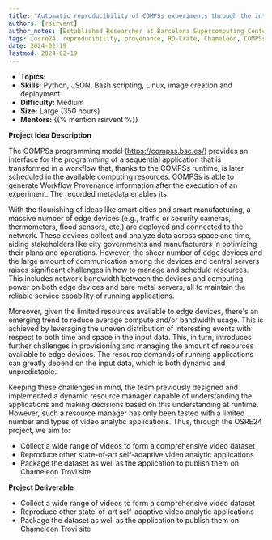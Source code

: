 ```yaml
---
title: "Automatic reproducibility of COMPSs experiments through the integration of RO-Crate in Chameleon" 
authors: [rsirvent]
author_notes: [Established Researcher at Barcelona Supercomputing Center]
tags: [osre24, reproducibility, provenance, RO-Crate, Chameleon, COMPSs]
date: 2024-02-19
lastmod: 2024-02-19
---
```


- **Topics:** 
- **Skills:** Python, JSON, Bash scripting, Linux, image creation and deployment
- **Difficulty:** Medium
- **Size:** Large (350 hours)
- **Mentors:** {{% mention rsirvent %}}

**Project Idea Description**

The COMPSs programming model (https://compss.bsc.es/) provides an interface for the programming of a
sequential application that is transformed in a workflow that, thanks to the COMPSs runtime, is later
scheduled in the available computing resources. COMPSs is able to generate Workflow Provenance information
after the execution of an experiment. The recorded metadata enables its 





With the flourishing of ideas like smart cities and smart manufacturing, a
massive number of edge devices (e.g., traffic or security cameras,
thermometers, flood sensors, etc.) are deployed and connected to the network.
These devices collect and analyze data across space and time, aiding
stakeholders like city governments and manufacturers in optimizing their plans
and operations. However, the sheer number of edge devices and the large amount
of communication among the devices and central servers raises significant
challenges in how to manage and schedule resources. This includes network
bandwidth between the devices and computing power on both edge devices and bare
metal servers, all to maintain the reliable service capability of running
applications.

Moreover, given the limited resources available to edge devices, there's an
emerging trend to reduce average compute and/or bandwidth usage. This is
achieved by leveraging the uneven distribution of interesting events with
respect to both time and space in the input data. This, in turn, introduces
further challenges in provisioning and managing the amount of resources
available to edge devices. The resource demands of running applications can
greatly depend on the input data, which is both dynamic and unpredictable.

Keeping these challenges in mind, the team previously designed and implemented
a dynamic resource manager capable of understanding the applications and making
decisions based on this understanding at runtime. However, such a resource
manager has only been tested with a limited number and types of video analytic
applications. Thus, through the OSRE24 project, we aim to:

- Collect a wide range of videos to form a comprehensive video dataset
- Reproduce other state-of-art self-adaptive video analytic applications
- Package the dataset as well as the application to publish them on Chameleon
  Trovi site

**Project Deliverable**
- Collect a wide range of videos to form a comprehensive video dataset
- Reproduce other state-of-art self-adaptive video analytic applications
- Package the dataset as well as the application to publish them on Chameleon
  Trovi site





